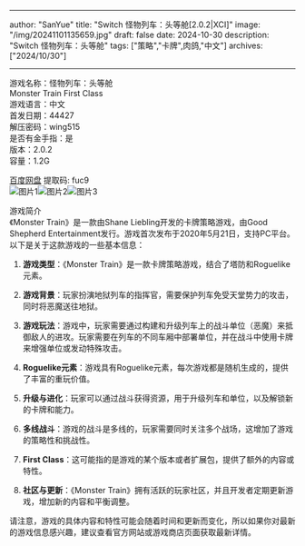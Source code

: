 
---
author: "SanYue"
title: "Switch 怪物列车：头等舱[2.0.2|XCI]"
image: "/img/20241101135659.jpg"
draft: false
date: 2024-10-30
description: "Switch 怪物列车：头等舱"
tags: ["策略","卡牌",肉鸽,"中文"]
archives: ["2024/10/30"]

---

游戏名称：怪物列车：头等舱   
Monster Train First Class    
游戏语言：中文  
首发日期：44427  
解压密码：wing515  
是否有金手指：是  
版本：2.0.2   
容量：1.2G

[百度网盘](https://pan.baidu.com/s/1IWAEIwUES0KsR7XrrpdEuA) 提取码: fuc9  
![图片1](/img/20241104093716.png)![图片2](/img/20241104093755.png)![图片3](/img/20241104093821.png)  

游戏简介  
《Monster Train》是一款由Shane Liebling开发的卡牌策略游戏，由Good Shepherd Entertainment发行。游戏首次发布于2020年5月21日，支持PC平台。以下是关于这款游戏的一些基本信息：

1. **游戏类型**：《Monster Train》是一款卡牌策略游戏，结合了塔防和Roguelike元素。

2. **游戏背景**：玩家扮演地狱列车的指挥官，需要保护列车免受天堂势力的攻击，同时将恶魔送往地狱。

3. **游戏玩法**：游戏中，玩家需要通过构建和升级列车上的战斗单位（恶魔）来抵御敌人的进攻。玩家需要在列车的不同车厢中部署单位，并在战斗中使用卡牌来增强单位或发动特殊攻击。

4. **Roguelike元素**：游戏具有Roguelike元素，每次游戏都是随机生成的，提供了丰富的重玩价值。

5. **升级与进化**：玩家可以通过战斗获得资源，用于升级列车和单位，以及解锁新的卡牌和能力。

6. **多线战斗**：游戏的战斗是多线的，玩家需要同时关注多个战场，这增加了游戏的策略性和挑战性。

7. **First Class**：这可能指的是游戏的某个版本或者扩展包，提供了额外的内容或特性。

8. **社区与更新**：《Monster Train》拥有活跃的玩家社区，并且开发者定期更新游戏，增加新的内容和平衡调整。

请注意，游戏的具体内容和特性可能会随着时间和更新而变化，所以如果你对最新的游戏信息感兴趣，建议查看官方网站或游戏商店页面获取最新详情。
